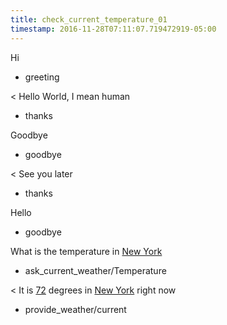 ```yaml
---
title: check_current_temperature_01
timestamp: 2016-11-28T07:11:07.719472919-05:00
---
```


Hi
* greeting

< Hello World, I mean human
* thanks

Goodbye
* goodbye

< See you later
* thanks

Hello
* goodbye

What is the temperature in [New York](city)
* ask_current_weather/Temperature

< It is [72](temperature) degrees in [New York](city) right now
* provide_weather/current
